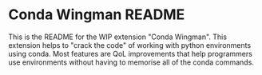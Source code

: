 # Conda Wingman README

This is the README for the WIP extension "Conda Wingman". 
This extension helps to "crack the code" of working with python environments using conda.
Most features are QoL improvements that help programmers use environments without having to memorise all of the conda commands.

